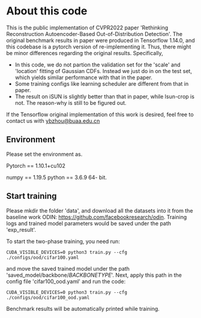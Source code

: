 # About this code
This is the public implementation of CVPR2022 paper 
'Rethinking Reconstruction Autoencoder-Based Out-of-Distribution Detection'. The original benchmark results in paper 
were produced in Tensorflow 1.14.0, and this codebase is a pytorch version of 
re-implementing it. Thus, there might be minor differences regarding the 
original results. Specifically, 

* In this code, we do not partion the validation set for the 'scale' and 'location' fitting of Gaussian CDFs.
Instead we just do in on the test set, which yields similar performance with that in the paper.
* Some training configs like learning scheduler are different from that in paper.
* The result on iSUN is slightly better than that in paper, while lsun-crop is not. The reason-why is still to be figured out. 

If the Tensorflow original implementation of this work is desired, feel free to contact us with ybzhou@buaa.edu.cn
## Environment
Please set the environment as.

Pytorch == 1.10.1+cu102 

numpy == 1.19.5 python == 3.6.9 64- bit.


## Start training

Please mkdir the folder 'data', and download all the datasets into it from the baseline work ODIN: https://github.com/facebookresearch/odin. Training logs and trained model parameters would be saved under the path 'exp_result'.

To start the two-phase training, you need run:

```
CUDA_VISIBLE_DEVICES=0 python3 train.py --cfg ./configs/ood/cifar100.yaml
```
and move the saved trained model under the path 'saved_model/backbone/$BACKBONETYPE$'. Next, apply this path in the config file 'cifar100_ood.yaml' and run the code:

```
CUDA_VISIBLE_DEVICES=0 python3 train.py --cfg ./configs/ood/cifar100_ood.yaml
```
Benchmark results will be automatically printed while training.

